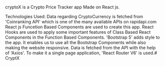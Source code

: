 cryptoX is a Crypto Price Tracker app Made on React js.

Technologies Used:
Data regarding CryptoCurrency is fetched from 'Coinranking API' which is one of the many available APIs on rapidapi.com
React js Funcetion Based Components are used to create this app. React Hooks are used to apply some important features of Class Based React Components in the Function Based Components.
'Bootstrap 5' adds style to the app. It enables us to use all the Bootstrap Components while also making the website responsive.
Data is fetched from the API with the help of 'Axios'.
To make it a single page application, 'React Router V6' is used.#   C r y p t X  
 